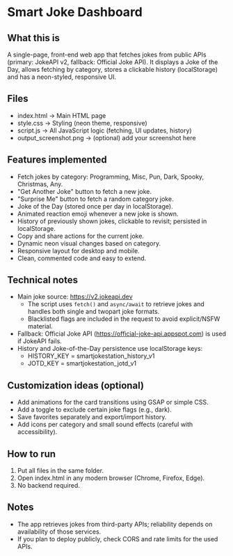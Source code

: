 Smart Joke Dashboard
====================

What this is
-------------
A single-page, front-end web app that fetches jokes from public APIs (primary: JokeAPI v2, fallback: Official Joke API).
It displays a Joke of the Day, allows fetching by category, stores a clickable history (localStorage) and has a neon-styled, responsive UI.

Files
-----
- index.html       -> Main HTML page
- style.css        -> Styling (neon theme, responsive)
- script.js        -> All JavaScript logic (fetching, UI updates, history)
- output_screenshot.png -> (optional) add your screenshot here

Features implemented
--------------------
- Fetch jokes by category: Programming, Misc, Pun, Dark, Spooky, Christmas, Any.
- "Get Another Joke" button to fetch a new joke.
- "Surprise Me" button to fetch a random category joke.
- Joke of the Day (stored once per day in localStorage).
- Animated reaction emoji whenever a new joke is shown.
- History of previously shown jokes, clickable to revisit; persisted in localStorage.
- Copy and share actions for the current joke.
- Dynamic neon visual changes based on category.
- Responsive layout for desktop and mobile.
- Clean, commented code and easy to extend.

Technical notes
---------------
- Main joke source: https://v2.jokeapi.dev
  - The script uses `fetch()` and `async/await` to retrieve jokes and handles both single and twopart joke formats.
  - Blacklisted flags are included in the request to avoid explicit/NSFW material.
- Fallback: Official Joke API (https://official-joke-api.appspot.com) is used if JokeAPI fails.
- History and Joke-of-the-Day persistence use localStorage keys:
  - HISTORY_KEY = smartjokestation_history_v1
  - JOTD_KEY = smartjokestation_jotd_v1

Customization ideas (optional)
------------------------------
- Add animations for the card transitions using GSAP or simple CSS.
- Add a toggle to exclude certain joke flags (e.g., dark).
- Save favorites separately and export/import history.
- Add icons per category and small sound effects (careful with accessibility).

How to run
----------
1. Put all files in the same folder.
2. Open index.html in any modern browser (Chrome, Firefox, Edge).
3. No backend required.

Notes
-----
- The app retrieves jokes from third-party APIs; reliability depends on availability of those services.
- If you plan to deploy publicly, check CORS and rate limits for the used APIs.
